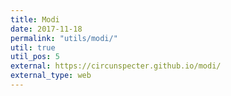 ```yaml
---
title: Modi
date: 2017-11-18
permalink: "utils/modi/"
util: true
util_pos: 5
external: https://circunspecter.github.io/modi/
external_type: web
---
```

